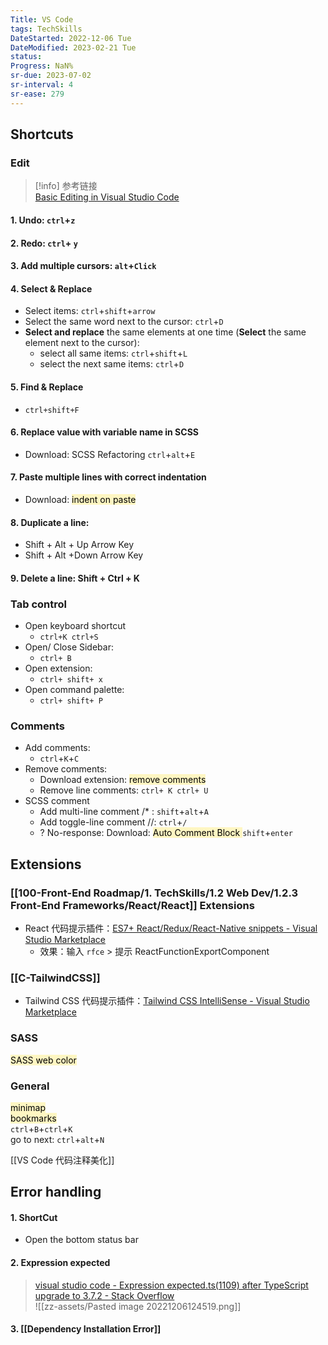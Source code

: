 ```yaml
---
Title: VS Code
tags: TechSkills
DateStarted: 2022-12-06 Tue
DateModified: 2023-02-21 Tue
status:
Progress: NaN%
sr-due: 2023-07-02
sr-interval: 4
sr-ease: 279
---
```


## Shortcuts

### Edit

> [!info] 参考链接  
> [Basic Editing in Visual Studio Code](https://code.visualstudio.com/docs/editor/codebasics#_find-and-replace)

#### 1. Undo: `ctrl`+`z`

#### 2. Redo: `ctrl`+ `y`

#### 3. Add multiple cursors: `alt`+`Click`

#### 4. Select & Replace

- Select items: `ctrl`+`shift`+`arrow`
- Select the same word next to the cursor: `ctrl`+`D`
- **Select and replace** the same elements at one time (**Select** the same element next to the cursor):
  - select all same items: `ctrl`+`shift`+`L`
  - select the next same items: `ctrl`+`D`

#### 5. Find & Replace

- `ctrl+shift+F`

#### 6. Replace value with variable name in SCSS

- Download: SCSS Refactoring `ctrl`+`alt`+`E`

#### 7. Paste multiple lines with correct indentation

- Download: <mark style="background: #FFF3A3A6;">indent on paste</mark>

#### 8. Duplicate a line:

- Shift + Alt + Up Arrow Key
- Shift + Alt +Down Arrow Key

#### 9. Delete a line: Shift + Ctrl + K

### Tab control

- Open keyboard shortcut
  - `ctrl+K ctrl+S`
- Open/ Close Sidebar:
  - `ctrl+ B`
- Open extension:
  - `ctrl+ shift+ x`
- Open command palette:
  - `ctrl+ shift+ P`

### Comments

- Add comments:
  - `ctrl`+`K`+`C`
- Remove comments:
  - Download extension: <mark style="background: #FFF3A3A6;">remove comments</mark>
  - Remove line comments: `ctrl+ K ctrl+ U`
- SCSS comment
  - Add multi-line comment /\* : `shift`+`alt`+`A`
  - Add toggle-line comment //: `ctrl`+`/`
  - ? No-response: Download: <mark style="background: #FFF3A3A6;">Auto Comment Block </mark>`shift`+`enter`

## Extensions

### [[100-Front-End Roadmap/1. TechSkills/1.2 Web Dev/1.2.3 Front-End Frameworks/React/React]] Extensions

- React 代码提示插件：[ES7+ React/Redux/React-Native snippets - Visual Studio Marketplace](https://marketplace.visualstudio.com/items?itemName=dsznajder.es7-react-js-snippets)
  - 效果：输入 `rfce` > 提示 ReactFunctionExportComponent

### [[C-TailwindCSS]]

- Tailwind CSS 代码提示插件：[Tailwind CSS IntelliSense - Visual Studio Marketplace](https://marketplace.visualstudio.com/items?itemName=bradlc.vscode-tailwindcss)

### SASS

<mark style="background: #FFF3A3A6;">SASS web color</mark>

### General

<mark style="background: #FFF3A3A6;">minimap</mark>  
<mark style="background: #FFF3A3A6;">bookmarks</mark>  
 `ctrl`+`B`+`ctrl`+`K`  
 go to next: `ctrl`+`alt`+`N`

[[VS Code 代码注释美化]]

## Error handling

#### 1. ShortCut

- Open the bottom status bar

#### 2. Expression expected

> [visual studio code - Expression expected.ts(1109) after TypeScript upgrade to 3.7.2 - Stack Overflow](https://stackoverflow.com/questions/58820889/expression-expected-ts1109-after-typescript-upgrade-to-3-7-2)  
> ![[zz-assets/Pasted image 20221206124519.png]]

#### 3. [[Dependency Installation Error]]
